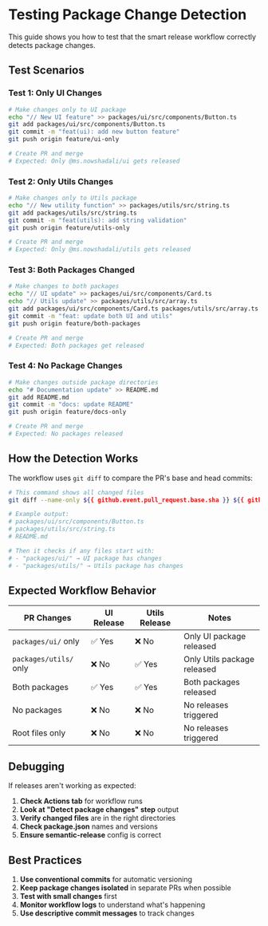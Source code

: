 # Testing Package Change Detection

This guide shows you how to test that the smart release workflow correctly detects package changes.

## Test Scenarios

### Test 1: Only UI Changes
```bash
# Make changes only to UI package
echo "// New UI feature" >> packages/ui/src/components/Button.ts
git add packages/ui/src/components/Button.ts
git commit -m "feat(ui): add new button feature"
git push origin feature/ui-only

# Create PR and merge
# Expected: Only @ms.nowshadali/ui gets released
```

### Test 2: Only Utils Changes
```bash
# Make changes only to Utils package
echo "// New utility function" >> packages/utils/src/string.ts
git add packages/utils/src/string.ts
git commit -m "feat(utils): add string validation"
git push origin feature/utils-only

# Create PR and merge
# Expected: Only @ms.nowshadali/utils gets released
```

### Test 3: Both Packages Changed
```bash
# Make changes to both packages
echo "// UI update" >> packages/ui/src/components/Card.ts
echo "// Utils update" >> packages/utils/src/array.ts
git add packages/ui/src/components/Card.ts packages/utils/src/array.ts
git commit -m "feat: update both UI and utils"
git push origin feature/both-packages

# Create PR and merge
# Expected: Both packages get released
```

### Test 4: No Package Changes
```bash
# Make changes outside package directories
echo "# Documentation update" >> README.md
git add README.md
git commit -m "docs: update README"
git push origin feature/docs-only

# Create PR and merge
# Expected: No packages released
```

## How the Detection Works

The workflow uses `git diff` to compare the PR's base and head commits:

```bash
# This command shows all changed files
git diff --name-only ${{ github.event.pull_request.base.sha }} ${{ github.event.pull_request.head.sha }}

# Example output:
# packages/ui/src/components/Button.ts
# packages/utils/src/string.ts
# README.md

# Then it checks if any files start with:
# - "packages/ui/" → UI package has changes
# - "packages/utils/" → Utils package has changes
```

## Expected Workflow Behavior

| PR Changes | UI Release | Utils Release | Notes |
|------------|------------|---------------|-------|
| `packages/ui/` only | ✅ Yes | ❌ No | Only UI package released |
| `packages/utils/` only | ❌ No | ✅ Yes | Only Utils package released |
| Both packages | ✅ Yes | ✅ Yes | Both packages released |
| No packages | ❌ No | ❌ No | No releases triggered |
| Root files only | ❌ No | ❌ No | No releases triggered |

## Debugging

If releases aren't working as expected:

1. **Check Actions tab** for workflow runs
2. **Look at "Detect package changes" step** output
3. **Verify changed files** are in the right directories
4. **Check package.json** names and versions
5. **Ensure semantic-release** config is correct

## Best Practices

1. **Use conventional commits** for automatic versioning
2. **Keep package changes isolated** in separate PRs when possible
3. **Test with small changes** first
4. **Monitor workflow logs** to understand what's happening
5. **Use descriptive commit messages** to track changes

